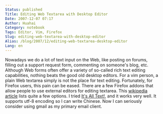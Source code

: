 ```yaml
---
Status: published
Title: Editing Web Textarea with Desktop Editor
Date: 2007-12-07 07:17
Author: Huahai
Category: notebook
Tags: Editor, Vim, Firefox
Slug: editing-web-textarea-with-desktop-editor
Alias: /blog/2007/12/editing-web-textarea-desktop-editor
Lang: en
---
```


Nowadays we do a lot of text input on the Web, like posting on forums, filling out a support request form, commenting on someone's blog, etc. Although Web forms often offer a variety of so-called rich text editing capabilities, nothing beats the good old desktop editors. For a vim person, a plain Web textarea simply is not the place for text editing. Fortunately, for Firefox users, this pain can be eased. There are a few Firefox addons that allow people to use external editors for editing textarea. This [wikipedia article](https://en.wikipedia.org/wiki/Wikipedia:Text_editor_support) lists quite a few options. I tried [It's All Text!](https://addons.mozilla.org/firefox/4125), and it works very well. It supports utf-8 encoding so I can write Chinese. Now I can seriously consider using gmail as my primary email client.
